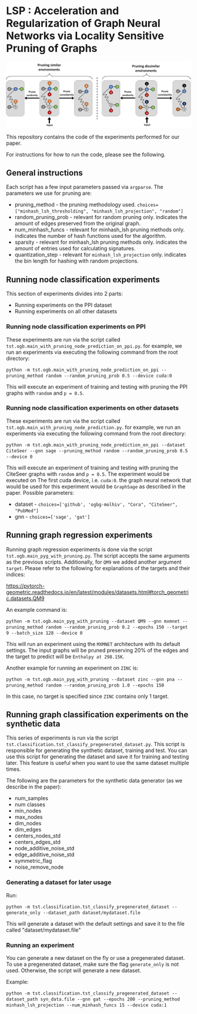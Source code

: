 # LSP : Acceleration and Regularization of Graph Neural Networks via Locality Sensitive Pruning of Graphs

![LSP intro](figures/intro.png "LSP")

This repository contains the code of the experiments performed for our paper.

For instructions for how to run the code, please see the following.


## General instructions
Each script has a few input parameters passed via `argparse`. The parameters we use for pruning are:
* pruning_method - the pruning methodology used. `choices=["minhash_lsh_thresholding", "minhash_lsh_projection", "random"]`
* random_pruning_prob - relevant for random pruning only. indicates the amount of edges preserved from the original graph.
* num_minhash_funcs - relevant for minhash_lsh pruning methods only. indicates the number of hash functions used for the algorithm.
* sparsity - relevant for minhash_lsh pruning methods only. indicates the amount of entries used for calculating signatures.
* quantization_step - relevant for `minhash_lsh_projection` only. indicates the bin length for hashing with random projections.


## Running node classification experiments
This section of experiments divides into 2 parts:
* Running experiments on the PPI dataset
* Running experiments on all other datasets

### Running node classification  experiments on PPI
These experiments are run via the script called `tst.ogb.main_with_pruning_node_prediction_on_ppi.py`. for example, we run an experiments via executing the following command from the root directory:

```commandline
python -m tst.ogb.main_with_pruning_node_prediction_on_ppi --pruning_method random --random_pruning_prob 0.5 --device cuda:0
```

This will execute an experiment of training and testing with pruning the PPI graphs with `random` and `p = 0.5`.

### Running node classification experiments on other datasets
These experiments are run via the script called `tst.ogb.main_with_pruning_node_prediction.py`. for example, we run an experiments via executing the following command from the root directory:

```commandline
python -m tst.ogb.main_with_pruning_node_prediction_on_ppi --dataset CiteSeer --gnn sage --pruning_method random --random_pruning_prob 0.5  --device 0
```

This will execute an experiment of training and testing with pruning the CiteSeer graphs with `random` and `p = 0.5`. The experiment would be executed on The first cuda device, i.e. `cuda:0`. the graph neural network that would be used for this experiment would be `GraphSage` as described in the paper.
Possible parameters:
* dataset - `choices=['github', 'ogbg-molhiv', "Cora", "CiteSeer", "PubMed"]`
* gnn - `choices=['sage', 'gat']`


## Running graph regression experiments
Running graph regression experiments is done via the script `tst.ogb.main_pyg_with_pruning.py`. The script accepts the same arguments as the previous scripts. Additionally, for `QM9` we added another argument `target`. Please refer to the following for explanations of the targets and their indices:

https://pytorch-geometric.readthedocs.io/en/latest/modules/datasets.html#torch_geometric.datasets.QM9

An example command is:

```commandline
python -m tst.ogb.main_pyg_with_pruning --dataset QM9 --gnn mxmnet --pruning_method random --random_pruning_prob 0.2 --epochs 150 --target 9 --batch_size 128 --device 0
```

This will run an experiment using the `MXMNET` architecture with its default settings. The input graphs will be pruned preserving 20% of the edges and the target to predict will be `Enthalpy at 298.15K`. 

Another example for running an experiment on `ZINC` is:

```commandline
python -m tst.ogb.main_pyg_with_pruning --dataset zinc --gnn pna --pruning_method random --random_pruning_prob 1.0 --epochs 150
```

In this case, no target is specified since `ZINC` contains only 1 target.

## Running graph classification experiments on the synthetic data
This series of experiments is run via the script `tst.classification.tst_classify_pregenerated_dataset.py`. This script is responsible for generating the synthetic dataset, training and test. You can use this script for generating the dataset and save it for training and testing later. This feature is useful when you want to use the same dataset multiple times.

The following are the parameters for the synthetic data generator (as we describe in the paper):
* num_samples
* num classes
* min_nodes
* max_nodes
* dim_nodes
* dim_edges
* centers_nodes_std
* centers_edges_std
* node_additive_noise_std
* edge_additive_noise_std
* symmetric_flag
* noise_remove_node

### Generating a dataset for later usage
Run:

```commandline
python -m tst.classification.tst_classify_pregenerated_dataset --generate_only --dataset_path dataset/mydataset.file 
```


This will generate a dataset with the default settings and save it to the file called "dataset/mydataset.file"

### Running an experiment
You can generate a new dataset on the fly or use a pregenerated dataset. To use a pregenerated dataset, make sure the flag `generate_only` is not used. Otherwise, the script will generate a new dataset.

Example:

```
python -m tst.classification.tst_classify_pregenerated_dataset --dataset_path syn_data.file --gnn gat --epochs 200 --pruning_method minhash_lsh_projection --num_minhash_funcs 15 --device cuda:1
```